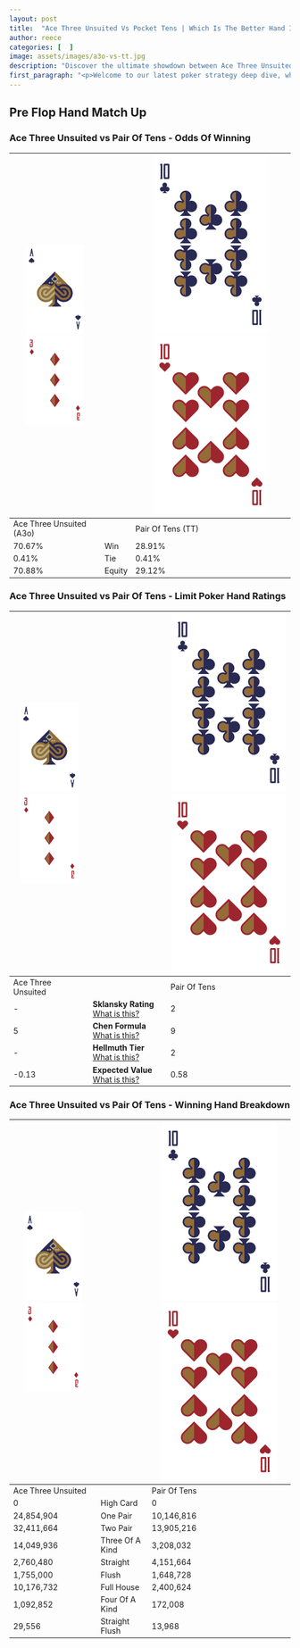 ```yaml
---
layout: post
title:  "Ace Three Unsuited Vs Pocket Tens | Which Is The Better Hand In Poker? A Complete Guide"
author: reece
categories: [  ]
image: assets/images/a3o-vs-tt.jpg
description: "Discover the ultimate showdown between Ace Three Unsuited and Pair Of Tens in poker! Uncover the odds, strategies, and scenarios where one hand triumphs over the other. Get ready to up your poker game with this thrilling analysis."
first_paragraph: "<p>Welcome to our latest poker strategy deep dive, where we're pitting two distinct hands against each other in a high-stakes showdown: Ace Three Unsuited vs Pair Of Tens.</p><p>In the dynamic world of poker, every decision counts, and knowing which hand holds the upper hand is key to your success at the table.</p><p>In this article, we'll dissect these two hands, explore the scenarios where one dominates the other, and equip you with the knowledge to make strategic choices that can tip the odds in your favor.</p><p>Get ready to unravel the intriguing dynamics of these poker hands and elevate your game to new heights.</p>"
---
```




[comment]: # (sp0)

## Pre Flop Hand Match Up

<div class="table hand-ratings" markdown="1"> 



### Ace Three Unsuited vs Pair Of Tens - Odds Of Winning


    
| ![image info](assets/images/hand1/A.png) ![image info](assets/images/hand1/3o.png) |  | ![image info](assets/images/hand2/T.png) ![image info](assets/images/hand2/To.png) |
| -------- | -------- | -------- |
| Ace Three Unsuited (A3o) |  | Pair Of Tens (TT) |
| 70.67% | Win | 28.91% |
| 0.41% | Tie | 0.41% |
| 70.88% | Equity | 29.12% |




[comment]: # (sp1)



### Ace Three Unsuited vs Pair Of Tens - Limit Poker Hand Ratings


    
| ![image info](assets/images/hand1/A.png) ![image info](assets/images/hand1/3o.png) |  | ![image info](assets/images/hand2/T.png) ![image info](assets/images/hand2/To.png) |
| -------- | -------- | -------- |
| Ace Three Unsuited |  | Pair Of Tens |
| - | **Sklansky Rating** [What is this?](/sklansky-rating-explained) | 2 |
| 5 | **Chen Formula** [What is this?](/chen-formula-explained) | 9 |
| - | **Hellmuth Tier** [What is this?](/Hellmuth-tier-explained) | 2 |
| -0.13 | **Expected Value** [What is this?](/expected-value-explained) | 0.58 |




[comment]: # (sp2)



### Ace Three Unsuited vs Pair Of Tens - Winning Hand Breakdown


    
| ![image info](assets/images/hand1/A.png) ![image info](assets/images/hand1/3o.png) |  | ![image info](assets/images/hand2/T.png) ![image info](assets/images/hand2/To.png) |
| -------- | -------- | -------- |
| Ace Three Unsuited |  | Pair Of Tens |
| 0 | High Card | 0 |
| 24,854,904 | One Pair | 10,146,816 |
| 32,411,664 | Two Pair | 13,905,216 |
| 14,049,936 | Three Of A Kind | 3,208,032 |
| 2,760,480 | Straight | 4,151,664 |
| 1,755,000 | Flush | 1,648,728 |
| 10,176,732 | Full House | 2,400,624 |
| 1,092,852 | Four Of A Kind | 172,008 |
| 29,556 | Straight Flush | 13,968 |




[comment]: # (sp3)



</div>

[comment]: # (sp4)



[comment]: # (sp5)

